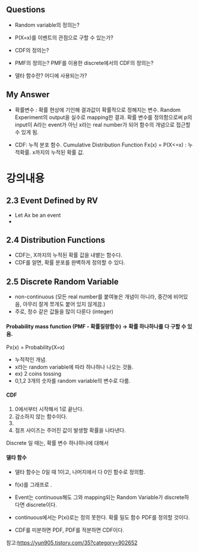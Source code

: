 
## Questions
- Random variable의 정의는?
- P(X=x)를 이벤트의 관점으로 구할 수 있는가?

- CDF의 정의는?

- PMF의 정의는? PMF를 이용한 discrete에서의 CDF의 정의는?

- 델타 함수란? 어디에 사용되는가?

## My Answer
- 확률변수 : 확률 현상에 기인해 결과값이 확률적으로 정해지는 변수. Random Experiment의 output을 실수로 mapping한 결과.
  확률 변수를 정의함으로써 p의 input이 A라는 event가 아닌 x라는 real number가 되어 함수의 개념으로 접근할 수 있게 됨. 

- CDF: 누적 분포 함수. Cumulative Distribution Function
  Fx(x) = P(X<=x) : 누적확률. x까지의 누적된 확률 값.
  

# 강의내용 

## 2.3 Event Defined by RV 
- Let Ax be an event 
- 

## 2.4 Distribution Functions 

- CDF는, X까지의 누적된 확률 값을 내뱉는 함수다. 
- CDF를 알면, 확률 분포를 완벽하게 정의할 수 있다.



## 2.5 Discrete Random Variable 
 - non-continuous (모든 real number를 붙여놓은 개념이 아니라, 중간에 비어있음, 아무리 잘게 쪼개도 붙어 있지 않게끔.)
 - 주로, 정수 같은 값들을 많이 다룬다 (integer)

#### Probability mass function (PMF - 확률질량함수) -> 확률 하나하나를 다 구할 수 있음.
Px(x) = Probability(X=x) 
- 누적적인 개념. 
- x라는 random variable에 따라 하나하나 나오는 것들. 
- ex) 2 coins tossing 
- 0,1,2 3개의 숫자를 random variable의 변수로 다룸.

#### CDF
1. 0에서부터 시작해서 1로 끝난다.
2. 감소하지 않는 함수이다.
3. 
4. 점프 사이즈는 주어진 값이 발생할 확률을 나타낸다.


Discrete 일 때는, 확률 변수 하나하나에 대해서 


#### 델타 함수

- 델타 함수는 0일 때 1이고, 나머지에서 다 0인 함수로 정의함.
- f(x)를 그래프로 .

- Event는 continuous해도 그와 mapping되는 Random Variable가 discrete하다면 discrete이다. 
- continuous에서는 P(xi)로는 정의 못한다. 확률 밀도 함수 PDF를 정의할 것이다.


- CDF를 미분하면 PDF, PDF를 적분하면 CDF이다.

 참고:https://yun905.tistory.com/35?category=902652
